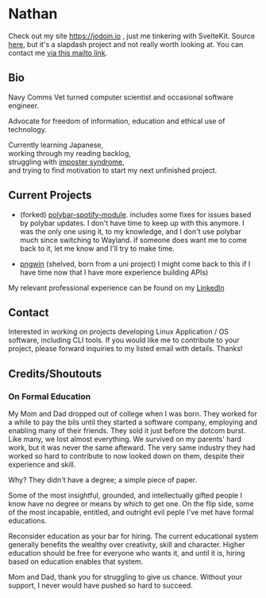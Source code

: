 # Nathan

Check out my site https://jodoin.io , just me tinkering with SvelteKit. Source [here](https://github.com/corigne/misfits/), but it's a slapdash project and not really worth looking at.
You can contact me [via this mailto link](mailto:nathan@jodoin.io).

## Bio

Navy Comms Vet turned computer scientist and occasional software engineer.  

Advocate for freedom of information, education and ethical use of technology.

Currently learning Japanese,  
working through my reading backlog,  
struggling with [imposter syndrome](https://programmerhumor.io/programming-memes/impostor-syndrome),  
and trying to find motivation to start my next unfinished project. 

## Current Projects
- (forked) [polybar-spotify-module](https://github.com/corigne/polybar-spotify-module). includes some fixes for issues based by polybar updates. I don't have time to keep up with this anymore. I was the only one using it, to my knowledge, and I don't use polybar much since switching to Wayland. if someone does want me to come back to it, let me know and I'll try to make time.

- [pngwin](https://github.com/corigne/pngwin) (shelved, born from a uni project) I might come back to this if I have time now that I have more experience building APIs)

My relevant professional experience can be found on my [LinkedIn](https://www.linkedin.com/in/nathan-jodoin-2076a049)

## Contact  
Interested in working on projects developing Linux Application / OS software, including CLI tools.
If you would like me to contribute to your project, please forward inquiries to my listed email with details.  Thanks!  

## Credits/Shoutouts

### On Formal Education

My Mom and Dad dropped out of college when I was born. They worked for a while to pay the bils until they started a software company, employing and enabling many of their friends.
They sold it just before the dotcom burst. Like many, we lost almost everything. We survived on my parents' hard work, but it was never the same afteward. The very same industry they had worked so hard to contribute to now looked down on them, despite their experience and skill.  

Why? They didn't have a degree; a simple piece of paper.  

Some of the most insightful, grounded, and intellectually gifted people I know have no degree or means by which to get one.
On the flip side, some of the most incapable, entitled, and outright evil peple I've met have formal educations.

Reconsider education as your bar for hiring. The current educational system generally benefits the wealthy over creativity, skill and character.
Higher education should be free for everyone who wants it, and until it is, hiring based on education enables that system.

Mom and Dad, thank you for struggling to give us chance. Without your support, I never would have pushed so hard to succeed.

<!---
corigne/corigne is a ✨ special ✨ repository because its `README.md` (this file) appears on your GitHub profile.
You can click the Preview link to take a look at your changes.
--->
